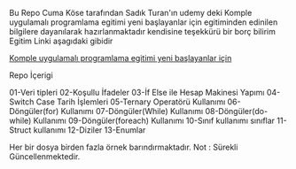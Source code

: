 Bu Repo Cuma Köse tarafından Sadık Turan'ın 
udemy deki 
Komple uygulamalı programlama egitimi yeni başlayanlar için egitiminden edinilen bilgilere dayanılarak hazırlanmaktadır
kendisine teşekkürü bir borç bilirim
Egitim Linki aşagıdaki gibidir


<a href="https://www.udemy.com/course/komple-uygulamali-programlama-egitimi-yeni-baslayanlar" target="_blank">Komple uygulamalı programlama egitimi yeni başlayanlar için</a>



Repo İçerigi

01-Veri tipleri
02-Koşullu İfadeler
03-İf Else ile Hesap Makinesi Yapımı
04-Switch Case Tarih İşlemleri
05-Ternary Operatörü Kullanımı
06-Döngüler(for) Kullanımı
07-Döngüler(While) Kullanımı
08-Döngüler(do-while) Kullanımı
09-Döngüler(foreach) Kullanımı
10-Sınıf kullanımı sınıflar
11-Struct kullanımı
12-Diziler
13-Enumlar

Her bir dosya birden fazla örnek barındırmaktadır.
Not : Sürekli Güncellenmektedir.
